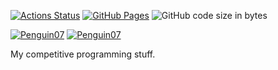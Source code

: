 [![Actions Status](https://github.com/fffelix-huang/CP-stuff/workflows/verify/badge.svg)](https://github.com/fffelix-huang/CP-stuff/actions)
[![GitHub Pages](https://img.shields.io/static/v1?label=GitHub+Pages&message=Felix's+Library+&color=brightgreen&logo=github)](https://fffelix-huang.github.io/CP-stuff/)
![GitHub code size in bytes](https://img.shields.io/github/languages/code-size/fffelix-huang/CP-stuff?style=flat-square)

[![Penguin07](https://img.shields.io/endpoint?url=https%3A%2F%2Fatcoder-badges.now.sh%2Fapi%2Fatcoder%2Fjson%2FPenguin07)](https://atcoder.jp/users/Penguin07)
[![Penguin07](https://img.shields.io/endpoint?url=https%3A%2F%2Fatcoder-badges.now.sh%2Fapi%2Fcodeforces%2Fjson%2FPenguin07)](https://codeforces.com/profile/Penguin07)

My competitive programming stuff.